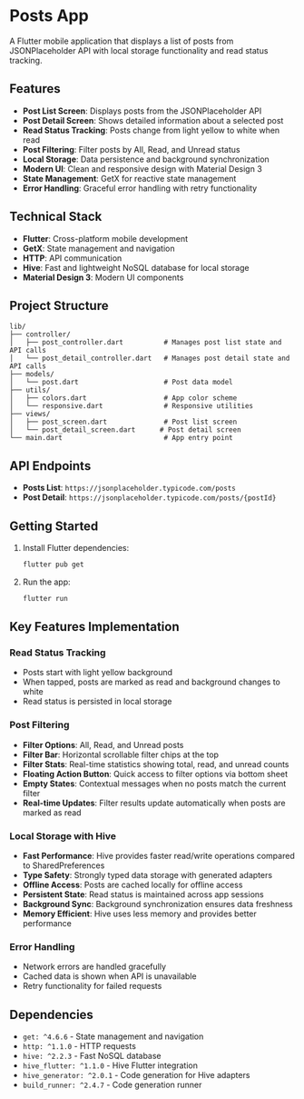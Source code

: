 # Posts App

A Flutter mobile application that displays a list of posts from JSONPlaceholder API with local storage functionality and read status tracking.

## Features

- **Post List Screen**: Displays posts from the JSONPlaceholder API
- **Post Detail Screen**: Shows detailed information about a selected post
- **Read Status Tracking**: Posts change from light yellow to white when read
- **Post Filtering**: Filter posts by All, Read, and Unread status
- **Local Storage**: Data persistence and background synchronization
- **Modern UI**: Clean and responsive design with Material Design 3
- **State Management**: GetX for reactive state management
- **Error Handling**: Graceful error handling with retry functionality

## Technical Stack

- **Flutter**: Cross-platform mobile development
- **GetX**: State management and navigation
- **HTTP**: API communication
- **Hive**: Fast and lightweight NoSQL database for local storage
- **Material Design 3**: Modern UI components

## Project Structure

```
lib/
├── controller/
│   ├── post_controller.dart          # Manages post list state and API calls
│   └── post_detail_controller.dart   # Manages post detail state and API calls
├── models/
│   └── post.dart                     # Post data model
├── utils/
│   ├── colors.dart                   # App color scheme
│   └── responsive.dart               # Responsive utilities
├── views/
│   ├── post_screen.dart              # Post list screen
│   └── post_detail_screen.dart      # Post detail screen
└── main.dart                         # App entry point
```

## API Endpoints

- **Posts List**: `https://jsonplaceholder.typicode.com/posts`
- **Post Detail**: `https://jsonplaceholder.typicode.com/posts/{postId}`

## Getting Started

1. Install Flutter dependencies:
   ```bash
   flutter pub get
   ```

2. Run the app:
   ```bash
   flutter run
   ```

## Key Features Implementation

### Read Status Tracking
- Posts start with light yellow background
- When tapped, posts are marked as read and background changes to white
- Read status is persisted in local storage

### Post Filtering
- **Filter Options**: All, Read, and Unread posts
- **Filter Bar**: Horizontal scrollable filter chips at the top
- **Filter Stats**: Real-time statistics showing total, read, and unread counts
- **Floating Action Button**: Quick access to filter options via bottom sheet
- **Empty States**: Contextual messages when no posts match the current filter
- **Real-time Updates**: Filter results update automatically when posts are marked as read

### Local Storage with Hive
- **Fast Performance**: Hive provides faster read/write operations compared to SharedPreferences
- **Type Safety**: Strongly typed data storage with generated adapters
- **Offline Access**: Posts are cached locally for offline access
- **Persistent State**: Read status is maintained across app sessions
- **Background Sync**: Background synchronization ensures data freshness
- **Memory Efficient**: Hive uses less memory and provides better performance

### Error Handling
- Network errors are handled gracefully
- Cached data is shown when API is unavailable
- Retry functionality for failed requests

## Dependencies

- `get: ^4.6.6` - State management and navigation
- `http: ^1.1.0` - HTTP requests
- `hive: ^2.2.3` - Fast NoSQL database
- `hive_flutter: ^1.1.0` - Hive Flutter integration
- `hive_generator: ^2.0.1` - Code generation for Hive adapters
- `build_runner: ^2.4.7` - Code generation runner